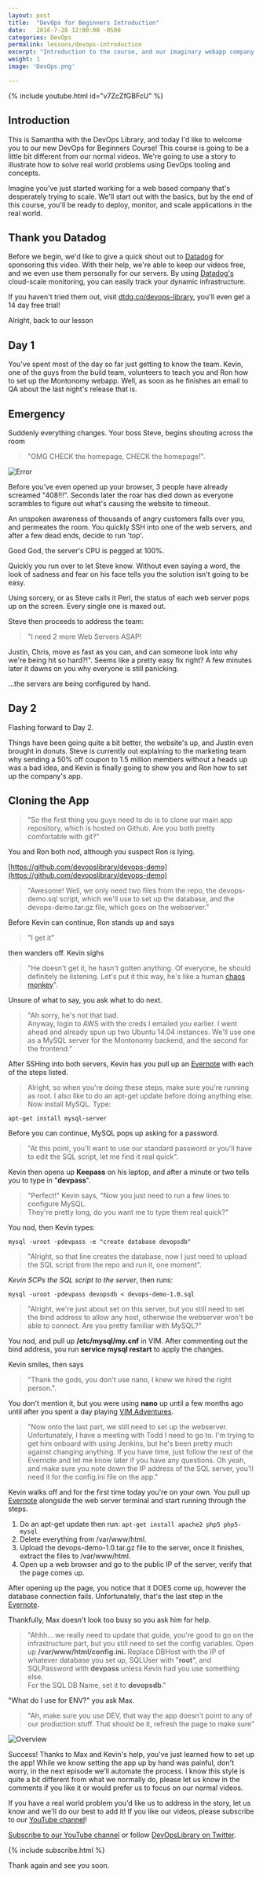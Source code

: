 ```yaml
---
layout: post
title:  "DevOps for Beginners Introduction"
date:   2016-7-28 12:00:00 -0500
categories: DevOps
permalink: lessons/devops-introduction
excerpt: "Introduction to the course, and our imaginary webapp company: Montonomy.com."
weight: 1
image: 'DevOps.png'

---
```

{% include youtube.html id="v7ZcZfGBFcU" %}

Introduction
------------
This is Samantha with the DevOps Library, and today I'd like to welcome you to
our new DevOps for Beginners Course!  This course is going to be a little bit
different from our normal videos.  We're going to use a story to illustrate how
to solve real world problems using DevOps tooling and concepts.

Imagine you've just started working for a web based company that's desperately
trying to scale.  We'll start out with the basics, but by the end of this
course, you'll be ready to deploy, monitor, and scale applications in the real
world.

Thank you Datadog
-----------------
Before we begin, we'd like to give a quick shout out to
[Datadog](http://dtdg.co/devops-library) for sponsoring this video.  With their
help, we're able to keep our videos free, and we even use them personally for
our servers.  By using [Datadog's](http://dtdg.co/devops-library) cloud-scale
monitoring, you can easily track your dynamic infrastructure.  

If you haven't tried them out, visit
[dtdg.co/devops-library](http://dtdg.co/devops-library), you'll even get a 14
day free trial!

Alright, back to our lesson

Day 1
-----
You’ve spent most of the day so far just getting to know the team.  Kevin, one
of the guys from the build team, volunteers to teach you and Ron how to set up
the Montonomy webapp.  Well, as soon as he finishes an email to QA about the
last night's release that is.

Emergency
---------
Suddenly everything changes.  Your boss Steve, begins shouting across the room

> "OMG CHECK the homepage, CHECK the homepage!".

![Error](/images/408.jpg)

Before you've even opened up your browser, 3 people have already screamed
"408!!!".  Seconds later the roar has died down as everyone scrambles to figure
out what's causing the website to timeout.

An unspoken awareness of thousands of angry customers falls over you, and
permeates the room.  You quickly SSH into one of the web servers, and after a
few dead ends, decide to run 'top'.

Good God, the server's CPU is pegged at 100%.

Quickly you run over to let Steve know.  Without even saying a word, the look of
sadness and fear on his face tells you the solution isn't going to be easy.

Using sorcery, or as Steve calls it Perl, the status of each web server pops up
on the screen.  Every single one is maxed out.

Steve then proceeds to address the team:  

> "I need 2 more Web Servers ASAP!

Justin, Chris, move as fast as you can, and can someone look into why we're
being hit so hard?!".
Seems like a pretty easy fix right? A few minutes later it dawns on you why
everyone is still panicking.  

...the servers are being configured by hand.

Day 2
-----
Flashing forward to Day 2.  

Things have been going quite a bit better, the website's up, and Justin even
brought in donuts.  Steve is currently out explaining to the marketing team why
sending a 50% off coupon to 1.5 million members without a heads up was a bad
idea, and Kevin is finally going to show you and Ron how to set up the company's
app.

Cloning the App
---------------
> "So the first thing you guys need to do is to clone our main app repository,
> which is hosted on Github.  Are you both pretty comfortable with git?"

You and Ron both nod, although you suspect Ron is lying.

[https://github.com/devopslibrary/devops-demo](https://github.com/devopslibrary/devops-demo)

> "Awesome!  Well, we only need two files from the repo, the devops-demo.sql
> script, which we'll use to set up the database, and the devops-demo.tar.gz file,
> which goes on the webserver."

Before Kevin can continue, Ron stands up and says

>"I get it"

then wanders off.  Kevin sighs

> "He doesn't get it, he hasn't gotten anything.  Of everyone, he
> should definitely be listening.  Let's put it this way, he's like a human
> [chaos monkey](http://techblog.netflix.com/2012/07/chaos-monkey-released-into-wild.html)".

Unsure of what to say, you ask what to do next.  

> "Ah sorry, he's not that bad.  
> Anyway, login to AWS with the creds I emailed you earlier.  I went ahead and
> already spun up two Ubuntu 14.04 instances.  We'll use one as a MySQL server
> for the Montonomy backend, and the second for the frontend.”

After SSHing into both servers, Kevin has you pull up an [Evernote](http://www.evernote.com/l/AnvdBaIF3MpERJT4bOdzuQA6ZIC_ZHn2AJA/) with each
of the steps listed.  

> Alright, so when you're doing these steps, make sure
> you're running as root.  I also like to do an apt-get update before doing
> anything else.  Now install MySQL.  Type:

```
apt-get install mysql-server
```

Before you can continue, MySQL pops up asking for a password.

> "At this point, you'll want to use our standard password or you'll have to edit
> the SQL script, let me find it real quick".

Kevin then opens up **Keepass** on his laptop, and after a minute or two tells
you to type in "**devpass**".

> "Perfect!" Kevin says, "Now you just need to run a few lines to configure MySQL.  
> They're pretty long, do you want me to type them real quick?"

You nod, then Kevin types:

```
mysql -uroot -pdevpass -e "create database devopsdb"
```

> "Alright, so that line creates the database, now I just need to upload the SQL
> script from the repo and run it, one moment".

*Kevin SCPs the SQL script to the server*, then runs:

```
mysql -uroot -pdevpass devopsdb < devops-demo-1.0.sql
```

> "Alright, we're just about set on this server, but you still need to set the
> bind address to allow any host, otherwise the webserver won't be able to
> connect.  Are you pretty familiar with MySQL?"

You nod, and pull up **/etc/mysql/my.cnf** in VIM.  After commenting out the
bind address, you run **service mysql restart** to apply the changes.

Kevin smiles, then says

>"Thank the gods, you don't use nano, I knew we hired the right person.".

You don't mention it, but you were using **nano** up until a few months ago
until after you spent a day playing [VIM Adventures](http://www.vim-adventures.com).

> "Now onto the last part, we still need to set up the webserver.  
> Unfortunately, I have a meeting with Todd I need to go to.  I'm trying to get
> him onboard with using Jenkins, but he's been pretty much against changing
> anything.  If you have time, just follow the rest of the Evernote and let me
> know later if you have any questions.  Oh yeah, and make sure you note down
> the IP address of the SQL server, you'll need it for the config.ini file on
> the app."

Kevin walks off and for the first time today you're on your own.  You pull up
[Evernote](http://www.evernote.com/l/AnvdBaIF3MpERJT4bOdzuQA6ZIC_ZHn2AJA/)
alongside the web server terminal and start running through the steps.

1. Do an apt-get update then run: ```apt-get install apache2 php5 php5-mysql```
2. Delete everything from /var/www/html.
3. Upload the devops-demo-1.0.tar.gz file to the server, once it finishes,
extract the files to /var/www/html.
4. Open up a web browser and go to the public IP of the server, verify that the
page comes up.

After opening up the page, you notice that it DOES come up, however the database
connection fails.  Unfortunately, that's the last step in the [Evernote](http://www.evernote.com/l/AnvdBaIF3MpERJT4bOdzuQA6ZIC_ZHn2AJA/).  

Thankfully, Max doesn't look too busy so you ask him for help.

> "Ahhh... we really need to update that guide, you're good to go on the
> infrastructure part, but you still need to set the config variables.  Open up
> **/var/www/html/config.ini.**
> Replace DBHost with the IP of whatever database you set up, SQLUser with
> "**root**", and SQLPassword with **devpass** unless Kevin had you use something else.  
> For the SQL DB Name, set it to **devopsdb**."

"What do I use for ENV?" you ask Max.  

> "Ah, make sure you use DEV, that way the app doesn't point to any of our
> production stuff.  That should be it, refresh the page to make sure"

![Overview](/images/overview.png)

Success!  Thanks to Max and Kevin's help, you've just learned how to set up the
app!  While we know setting the app up by hand was painful, don't worry, in the
next episode we'll automate the process.  I know this style is quite a bit
different from what we normally do, please let us know in the comments if you
like it or would prefer us to focus on our normal videos.

If you have a real world problem you'd like us to address in the story, let us
know and we'll do our best to add it!  If you like our videos, please subscribe
to our [YouTube channel](https://www.youtube.com/channel/UCOnioSzUZS-ZqsRnf38V2nA?sub_confirmation=1)!  

[Subscribe to our YouTube channel](https://www.youtube.com/channel/UCOnioSzUZS-ZqsRnf38V2nA?sub_confirmation=1) or follow [DevOpsLibrary on Twitter](https://twitter.com/intent/user?screen_name=devopslibrary).  

{% include subscribe.html %}

Thank again and see you soon.
